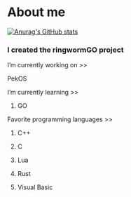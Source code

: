 # About me

[![Anurag's GitHub stats](https://github-readme-stats.vercel.app/api?username=StjepanBM1)](https://github.com/anuraghazra/github-readme-stats)

### I created the ringwormGO project

I’m currently working on  >>
   
   PekOS
        
I’m currently learning >>

   1. GO
            
Favorite programming languages >>
   1. C++

   2. C

   3. Lua

   4. Rust

   5. Visual Basic

